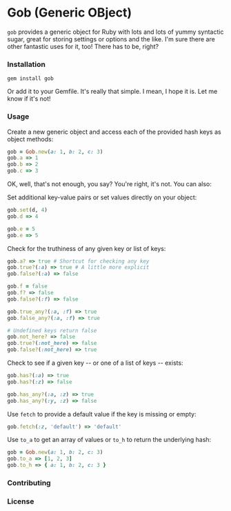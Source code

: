 # Gob (Generic OBject)
`gob` provides a generic object for Ruby with lots and lots of yummy syntactic sugar, great for storing settings or options and the like. I'm sure there are other fantastic uses for it, too! There has to be, right?

### Installation
`gem install gob`

Or add it to your Gemfile. It's really that simple. I mean, I hope it is. Let me know if it's not!

### Usage
Create a new generic object and access each of the provided hash keys as object methods:
```ruby
gob = Gob.new(a: 1, b: 2, c: 3)
gob.a => 1
gob.b => 2
gob.c => 3
```

OK, well, that's not enough, you say? You're right, it's not. You can also:

Set additional key-value pairs or set values directly on your object:
```ruby
gob.set(d, 4)
gob.d => 4

gob.e = 5
gob.e => 5
```

Check for the truthiness of any given key or list of keys:
```ruby
gob.a? => true # Shortcut for checking any key
gob.true?(:a) => true # A little more explicit
gob.false?(:a) => false

gob.f = false
gob.f? => false
gob.false?(:f) => false

gob.true_any?(:a, :f) => true
gob.false_any?(:a, :f) => true

# Undefined keys return false
gob.not_here? => false
gob.true?(:not_here) => false
gob.false?(:not_here) => true
```

Check to see if a given key -- or one of a list of keys -- exists:
```ruby
gob.has?(:a) => true
gob.has?(:z) => false

gob.has_any?(:a, :z) => true
gob.has_any?(:y, :z) => false
```

Use `fetch` to provide a default value if the key is missing or empty:
```ruby
gob.fetch(:z, 'default') => 'default'
```

Use `to_a` to get an array of values or `to_h` to return the underlying hash:
```ruby
gob = Gob.new(a: 1, b: 2, c: 3)
gob.to_a => [1, 2, 3]
gob.to_h => { a: 1, b: 2, c: 3 }
```

### Contributing

### License
